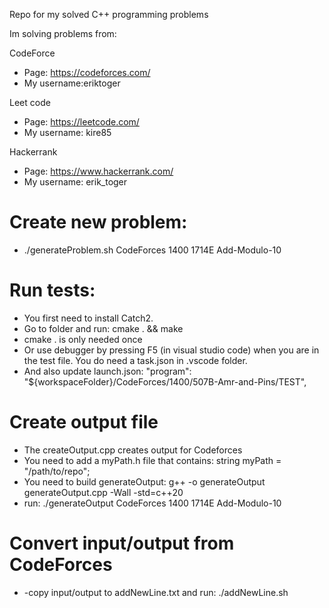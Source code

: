 Repo for my solved C++ programming problems

Im solving problems from:

CodeForce

- Page: https://codeforces.com/
- My username:eriktoger

Leet code

- Page: https://leetcode.com/
- My username: kire85

Hackerrank

- Page: https://www.hackerrank.com/
- My username: erik_toger

# Create new problem:

- ./generateProblem.sh CodeForces 1400 1714E Add-Modulo-10

# Run tests:

- You first need to install Catch2.
- Go to folder and run: cmake . && make
- cmake . is only needed once
- Or use debugger by pressing F5 (in visual studio code) when you are in the test file. You do need a task.json in .vscode folder.
- And also update launch.json: "program": "${workspaceFolder}/CodeForces/1400/507B-Amr-and-Pins/TEST",

# Create output file

- The createOutput.cpp creates output for Codeforces
- You need to add a myPath.h file that contains: string myPath = "/path/to/repo";
- You need to build generateOutput: g++ -o generateOutput generateOutput.cpp -Wall -std=c++20
- run: ./generateOutput CodeForces 1400 1714E Add-Modulo-10

# Convert input/output from CodeForces

- -copy input/output to addNewLine.txt and run: ./addNewLine.sh
